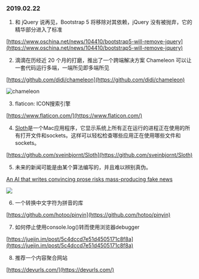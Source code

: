 ### 2019.02.22

1. 和 jQuery 说再见，Bootstrap 5 将移除对其依赖，jQuery 没有被抛弃，它的精华部分进入了标准

[https://www.oschina.net/news/104410/bootstrap5-will-remove-jquery](https://www.oschina.net/news/104410/bootstrap5-will-remove-jquery)

2. 滴滴在历经近 20 个月的打磨，推出了一个跨端解决方案 Chameleon 可以让一套代码运行多端，一端所见即多端所见

[https://github.com/didi/chameleon](https://github.com/didi/chameleon)

![chameleon](https://camo.githubusercontent.com/42b2a5b50c42458554503860448134e3584df446/68747470733a2f2f434d4c4a532e6f72672f646f632f6173736574732f6d76766d342e706e67)

3. flaticon: ICON搜索引擎

[https://www.flaticon.com/](https://www.flaticon.com/)

4. [Sloth](https://github.com/sveinbjornt/Sloth)是一个Mac应用程序，它显示系统上所有正在运行的进程正在使用的所有打开文件和sockets。这样可以轻松检查哪些应用正在使用哪些文件和sockets。

[https://github.com/sveinbjornt/Sloth](https://github.com/sveinbjornt/Sloth)

5. 未来的新闻可能是由某个算法编写的，并且难以辨别真伪。

[An AI that writes convincing prose risks mass-producing fake news](https://www.technologyreview.com/s/612960/an-ai-tool-auto-generates-fake-news-bogus-tweets-and-plenty-of-gibberish/)

![](https://cdn.technologyreview.com/i/images/aifakenews.png?sw=1180&cx=0&cy=0&cw=3200&ch=1800)

6. 一个转换中文字符为拼音的库

[https://github.com/hotoo/pinyin](https://github.com/hotoo/pinyin)

7. 如何停止使用console.log()转而使用浏览器debugger

[https://juejin.im/post/5c4dccd7e51d4505171c8f8a](https://juejin.im/post/5c4dccd7e51d4505171c8f8a)

8. 推荐一个内容聚合网站

[https://devurls.com/](https://devurls.com/)